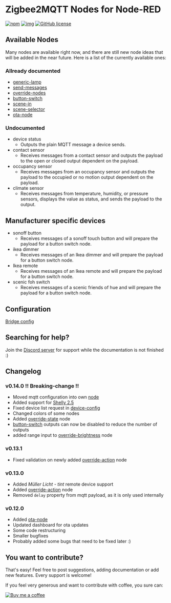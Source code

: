 # Zigbee2MQTT Nodes for Node-RED

[![npm](https://img.shields.io/npm/v/node-red-contrib-zigbee2mqtt-devices?style=for-the-badge)](https://www.npmjs.com/package/node-red-contrib-zigbee2mqtt-devices)
[![img](https://img.shields.io/badge/Node--RED-node--red--contrib--zigbee2mqtt--devices-%23aa4444?style=for-the-badge)](https://flows.nodered.org/node/node-red-contrib-zigbee2mqtt-devices)
[![GitHub license](https://img.shields.io/github/license/Dirnei/node-red-contrib-zigbee2mqtt-devices?style=for-the-badge)](https://github.com/Dirnei/node-red-contrib-zigbee2mqtt-devices/blob/master/LICENSE)

## Available Nodes

Many nodes are available right now, and there are still new node ideas that will be added in the near future. Here is a list of the currently available ones:

### Allready documented
- [generic-lamp](docs/nodes/generic-lamp.md)
- [send-messages](docs/nodes/send-messages.md)
- [override-nodes](docs/nodes/override-nodes.md)
- [button-switch](docs/nodes/button-switch.md)
- [scene-in](docs/nodes/scene-in.md)
- [scene-selector](docs/nodes/scene-selector.md)
- [ota-node](docs/nodes/ota-node.md)

### Undocumented
- device status
    - Outputs the plain MQTT message a device sends.
- contact sensor
    - Receives messages from a contact sensor and outputs the payload to the open or closed output dependent on the payload.
- occupancy sensor
    - Receives messages from an occupancy sensor and outputs the payload to the occupied or no motion output dependent on the payload.
- climate sensor
    - Receives messages from temperature, humidity, or pressure sensors, displays the value as status, and sends the payload to the output.

## Manufacturer specific devices

- sonoff button
    - Receives messages of a sonoff touch button and will prepare the payload for a button switch node.
- ikea dimmer
    - Receives messages of an Ikea dimmer and will prepare the payload for a button switch node.
- Ikea remote
    - Receives messages of an Ikea remote and will prepare the payload for a button switch node.
- scenic foh switch
    - Receives messages of a scenic friends of hue and will prepare the payload for a button switch node. 

## Configuration

[Bridge config](docs/config/bridge-config.md)

## Searching for help?

Join the [Discord server](https://discord.gg/4qCMEhJ) for support while the documentation is not finished :)

## Changelog 

### v0.14.0 !! Breaking-change !!

- Moved mqtt configuration into own [node](docs/config/mqtt-config.md)
- Added support for [Shelly 2.5](https://shelly.cloud/products/shelly-25-smart-home-automation-relay/)
- Fixed device list request in [device-config](docs/device-config.md)
- Changed colors of some nodes
- Added [override-state](docs/nodes/override-state.md) node
- [button-switch](docs/nodes/button-switch.md) outputs can now be disabled to reduce the number of outputs
- added range input to [override-brightness](docs/nodes/override-brightness.md) node

### v0.13.1

- Fixed validation on newly added [override-action](docs/nodes/override-action.md) node

### v0.13.0

- Added _Müller Licht - tint_ remote device support
- Added [override-action](docs/nodes/override-action.md) node
- Removed ```delay``` property from mqtt payload, as it is only used internally

### v0.12.0

- Added [ota-node](docs/nodes/ota-node.md)
- Updated dashboard for ota updates
- Some code restructuring
- Smaller bugfixes
- Probably added some bugs that need to be fixed later :)

## You want to contribute?

That's easy! Feel free to post suggestions, adding documentation or add new features. Every support is welcome!

If you feel very generous and want to contribute with coffee, you sure can:

[![Buy me a coffee][buymeacoffee-shield]][buymeacoffee]

[buymeacoffee]: https://www.buymeacoffee.com/dirnei
[buymeacoffee-shield]: https://www.buymeacoffee.com/assets/img/custom_images/orange_img.png
